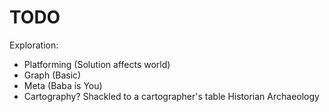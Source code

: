 # TODO

Exploration:
- Platforming (Solution affects world)
- Graph (Basic)
- Meta (Baba is You)
- Cartography?
Shackled to a cartographer's table
Historian
Archaeology
